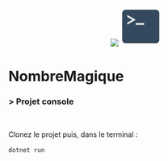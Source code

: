 <br>
<div align="center">
  <img width="80px" src="https://cdn.jsdelivr.net/gh/devicons/devicon/icons/csharp/csharp-original.svg" />
  <img height="80px" src="./img/terminal_icon.png">
</div>

# NombreMagique

### > Projet console
<br>



Clonez le projet puis, dans le terminal :
```
dotnet run
```
#
